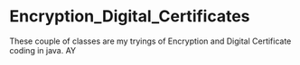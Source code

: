 # Encryption_Digital_Certificates

These couple of classes are my tryings of Encryption and Digital Certificate coding in java.
AY
